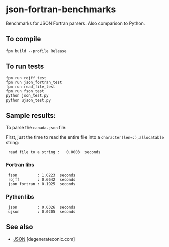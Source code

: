 # json-fortran-benchmarks
Benchmarks for JSON Fortran parsers. Also comparison to Python.

## To compile

```
fpm build --profile Release
```

## To run tests

```
fpm run rojff_test         
fpm run json_fortran_test
fpm run read_file_test
fpm run fson_test
python json_test.py
python ujson_test.py
```

## Sample results:

To parse the `canada.json` file:

First, just the time to read the entire file into a `character(len=:),allocatable` string:
```
 read file to a string :   0.0003  seconds
```

### Fortran libs
```
 fson         : 1.0223  seconds
 rojff        : 0.6642  seconds
 json_fortran : 0.1925  seconds
```

### Python libs
```
 json         : 0.0326  seconds
 ujson        : 0.0205  seconds
```


## See also
 * [JSON](https://degenerateconic.com/json.html) [degenerateconic.com]